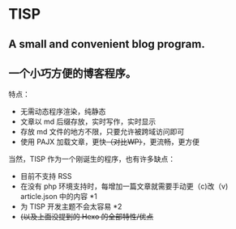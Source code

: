 # TISP
## A small and convenient blog program.
## 一个小巧方便的博客程序。

特点：  
- 无需动态程序渲染，纯静态
- 文章以 md 后缀存放，实时写作，实时显示
- 存放 md 文件的地方不限，只要允许被跨域访问即可
- 使用 PAJX 加载文章，更快~~（对比WP）~~，更流畅，更方便  


当然，TISP 作为一个刚诞生的程序，也有许多缺点：
- 目前不支持 RSS  
- 在没有 php 环境支持时，每增加一篇文章就需要手动更（c)改（v) article.json 中的内容 \*1
- 为 TISP 开发主题不会太容易 \*2
- ~~(以及上面没提到的 Hexo 的全部特性/优点~~<img style="width: 1em;height: 1em;vertical-align: top;display: inline;" src="https://box.kancloud.cn/030ba506a9d693eca90a06a00507397e_66x66.gif" />
